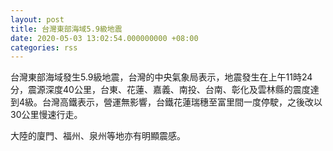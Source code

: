 ```yaml
---
layout: post
title: 台灣東部海域5.9級地震
date: 2020-05-03 13:02:54.000000000 +08:00
categories: rss
---
```


台灣東部海域發生5.9級地震，台灣的中央氣象局表示，地震發生在上午11時24分，震源深度40公里，台東、花蓮、嘉義、南投、台南、彰化及雲林縣的震度達到4級。台灣高鐵表示，營運無影響，台鐵花蓮瑞穗至富里間一度停駛，之後改以30公里慢速行走。

大陸的廈門、福州、泉州等地亦有明顯震感。
